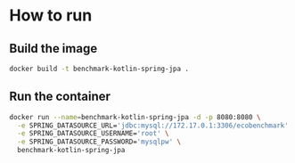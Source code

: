 # How to run

## Build the image

```bash
docker build -t benchmark-kotlin-spring-jpa .
```

## Run the container

```bash
docker run --name=benchmark-kotlin-spring-jpa -d -p 8080:8080 \
  -e SPRING_DATASOURCE_URL='jdbc:mysql://172.17.0.1:3306/ecobenchmark' \
  -e SPRING_DATASOURCE_USERNAME='root' \
  -e SPRING_DATASOURCE_PASSWORD='mysqlpw' \
  benchmark-kotlin-spring-jpa
```
